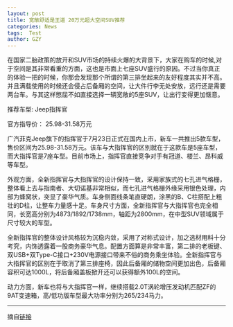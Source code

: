 ```yaml
---
layout: post
title: 宽敞舒适是王道 20万元超大空间SUV推荐
categories: News
tags:  Test
author: GZY
---
```


在国家二胎政策的放开和SUV市场的持续火爆的大背景下，大家在购车的时候,对于空间是其非常看重的方面，这也是市面上七座SUV盛行的原因。不过当你真正的体验一把的时候，你那会发现那个所谓的第三排坐起来的友好程度其实并不高。并且满载使用的时候还会侵占后备厢的空间，让大件行李无处安放，远行还是需要两台车。与其这样憋屈不如直接选择一辆宽敞的5座SUV，让出行变得更加惬意。

推荐车型: Jeep指挥官

官方指导价： 25.98-31.58万元

广汽菲克Jeep旗下的指挥官于7月23日正式在国内上市，新车一共推出5款车型，售价区间为25.98-31.58万元。该车与大指挥官的区别就在于这款车是5座车型，而大指挥官是7座车型。目前市场上，指挥官直接竞争对手有冠道、楼兰、昂科威等车型。

外观方面，全新指挥官与大指挥官的设计保持一致，采用家族式的七孔进气格栅，整体看上去与指南者、大切诺基非常相似，而七孔进气格栅外缘采用银色处理，内部为蜂窝状，突显了豪华气质。车身侧面线条笔直硬朗，涂黑的B、C柱搭配上粗壮的D柱，让整车力量感十足。车身尺寸方面，全新指挥官与大指挥官也完全相同，长宽高分别为4873/1892/1738mm，轴距为2800mm，在中型SUV领域属于尺寸较大的车型。

全新指挥官的整体设计风格较为沉稳内敛，采用了对称式设计，加之选材用料十分考究，内饰透露着一股商务豪华气息。配置方面算是非常丰富，第二排的老板键、双USB+双Type-C接口+230V电源接口带来不俗的商务乘坐体验。全新指挥官与大指挥官的区别在于取消了第三排座椅，因此后备厢的储物空间更加出色，后备厢容积可达1000L，将后备厢盖板掀开还可以获得额外100L的空间。

动力方面，新车也将与大指挥官一样，继续搭载2.0T涡轮增压发动机匹配ZF的9AT变速箱，高/低功版车型最大功率分别为265/234马力。

*****

摘自[链接](http://auto.qq.com/a/20180725/005978.htm)